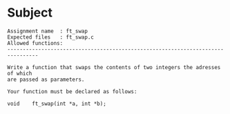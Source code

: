 # Subject
	Assignment name  : ft_swap
	Expected files   : ft_swap.c
	Allowed functions:
	--------------------------------------------------------------------------------

	Write a function that swaps the contents of two integers the adresses of which
	are passed as parameters.

	Your function must be declared as follows:

	void	ft_swap(int *a, int *b);
